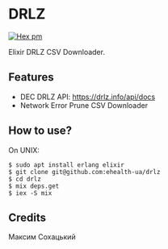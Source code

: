 # DRLZ

[![Hex pm](http://img.shields.io/hexpm/v/drlz.svg?style=flat)](https://hex.pm/packages/drlz)

Elixir DRLZ CSV Downloader.

## Features

* DEC DRLZ API: https://drlz.info/api/docs
* Network Error Prune CSV Downloader

## How to use?

On UNIX:

```
$ sudo apt install erlang elixir
$ git clone git@github.com:ehealth-ua/drlz
$ cd drlz
$ mix deps.get
$ iex -S mix
```

## Credits

Максим Сохацький
